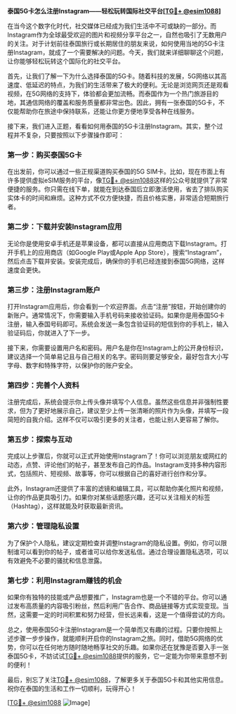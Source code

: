 **泰国5G卡怎么注册Instagram——轻松玩转国际社交平台[[TG💪+ @esim1088](https://t.me/s/esim1088)]**

在当今这个数字化时代，社交媒体已经成为我们生活中不可或缺的一部分。而Instagram作为全球最受欢迎的图片和视频分享平台之一，自然也吸引了无数用户的关注。对于计划前往泰国旅行或长期居住的朋友来说，如何使用当地的5G卡注册Instagram，就成了一个需要解决的问题。今天，我们就来详细聊聊这个问题，让你能够轻松玩转这个国际化的社交平台。

首先，让我们了解一下为什么选择泰国的5G卡。随着科技的发展，5G网络以其高速度、低延迟的特点，为我们的生活带来了极大的便利。无论是浏览网页还是观看视频，在5G网络的支持下，体验都会更加流畅。而泰国作为一个热门旅游目的地，其通信网络的覆盖和服务质量都非常出色。因此，拥有一张泰国的5G卡，不仅能帮助你在旅途中保持联系，还能让你更方便地享受各种在线服务。

接下来，我们进入正题，看看如何用泰国的5G卡注册Instagram。其实，整个过程并不复杂，只要按照以下步骤操作即可：

### **第一步：购买泰国5G卡**
在出发前，你可以通过一些正规渠道购买泰国的5G SIM卡。比如，现在市面上有许多提供虚拟eSIM服务的平台，像[TG💪+ @esim1088](https://t.me/s/esim1088)这样的公众号就提供了非常便捷的服务。你只需在线下单，就能在到达泰国后立即激活使用，省去了排队购买实体卡的时间和麻烦。这种方式不仅方便快捷，而且价格实惠，非常适合短期旅行者。

### **第二步：下载并安装Instagram应用**
无论你是使用安卓手机还是苹果设备，都可以直接从应用商店下载Instagram。打开手机上的应用商店（如Google Play或Apple App Store），搜索“Instagram”，然后点击下载并安装。安装完成后，确保你的手机已经连接到泰国5G网络，这样速度会更快。

### **第三步：注册Instagram账户**
打开Instagram应用后，你会看到一个欢迎界面。点击“注册”按钮，开始创建你的新账户。通常情况下，你需要输入手机号码来接收验证码。如果你是用泰国5G卡注册，输入泰国号码即可。系统会发送一条包含验证码的短信到你的手机上，输入验证码后，你就进入了下一步。

接下来，你需要设置用户名和密码。用户名是你在Instagram上的公开身份标识，建议选择一个简单易记且与自己相关的名字。密码则要足够安全，最好包含大小写字母、数字和特殊字符，以保护你的账户安全。

### **第四步：完善个人资料**
注册完成后，系统会提示你上传头像并填写个人信息。虽然这些信息并非强制性要求，但为了更好地展示自己，建议至少上传一张清晰的照片作为头像，并填写一段简短的自我介绍。这样不仅可以吸引更多的关注者，也能让别人更容易了解你。

### **第五步：探索与互动**
完成以上步骤后，你就可以正式开始使用Instagram了！你可以浏览朋友或网红的动态，点赞、评论他们的帖子，甚至发布自己的作品。Instagram支持多种内容形式，包括照片、短视频、故事等，你可以根据自己的喜好进行创作和分享。

此外，Instagram还提供了丰富的滤镜和编辑工具，可以帮助你美化照片和视频，让你的作品更具吸引力。如果你对某些话题感兴趣，还可以关注相关的标签（Hashtag），这样就能及时获取最新资讯。

### **第六步：管理隐私设置**
为了保护个人隐私，建议定期检查并调整Instagram的隐私设置。例如，你可以限制谁可以看到你的帖子，或者谁可以给你发送私信。通过合理设置隐私选项，可以有效避免不必要的骚扰和信息泄露。

### **第七步：利用Instagram赚钱的机会**
如果你有独特的技能或产品想要推广，Instagram也是一个不错的平台。你可以通过发布高质量的内容吸引粉丝，然后利用广告合作、商品链接等方式实现变现。当然，这需要一定的时间积累和努力经营，但长远来看，这是一个值得尝试的方向。

总之，使用泰国5G卡注册Instagram是一个简单而又有趣的过程。只要你按照上述步骤一步步操作，就能顺利开启你的Instagram之旅。同时，借助5G网络的优势，你可以在任何地方随时随地畅享社交的乐趣。如果你还在犹豫是否要入手一张泰国5G卡，不妨试试[TG💪+ @esim1088](https://t.me/s/esim1088)提供的服务，它一定能为你带来意想不到的便利！

最后，别忘了关注[TG💪+ @esim1088](https://t.me/s/esim1088)，了解更多关于泰国5G卡和其他实用信息。祝你在泰国的生活和工作一切顺利，玩得开心！

[[TG💪+ @esim1088](https://t.me/s/esim1088) ![Image](https://i.postimg.cc/4NQfJmqS/Snipaste-2025-05-13-00-14-12.png)]
